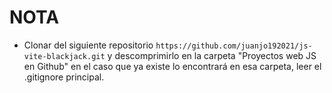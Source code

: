 
# NOTA

- Clonar del siguiente repositorio `https://github.com/juanjo192021/js-vite-blackjack.git` y descomprimirlo en la carpeta "Proyectos web JS en Github" en el caso que ya existe lo encontrará en esa carpeta, leer el .gitignore principal.